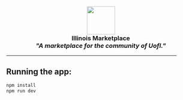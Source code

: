 <h3 align="center">
	<img src="https://github.com/H1R0L9/IllinoisMarketplace/blob/main/public/logo.png" width="75"><br/>
	Illinois Marketplace <br/>
	<i>"A marketplace for the community of UofI."</i>
	<hr width="90%" size="2" color="black"></hr>
</h3>


## Running the app:
```bash
npm install
npm run dev
```